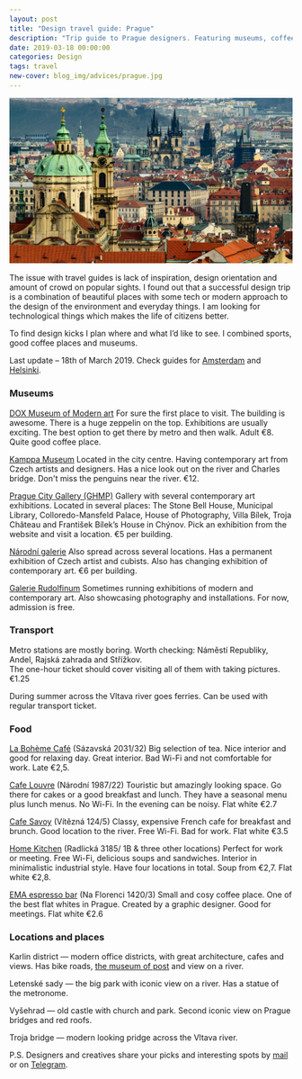 ```yaml
---
layout: post
title: "Design travel guide: Prague"
description: "Trip guide to Prague designers. Featuring museums, coffee places and environmental design in the the Czech capital."
date: 2019-03-18 00:00:00
categories: Design
tags: travel
new-cover: blog_img/advices/prague.jpg
---
```


<span class="p1000">![Prague design travel guide](/blog_img/advices/prague.jpg)</span>

The issue with travel guides is lack of inspiration, design orientation and amount of crowd on popular sights. I found out that a successful design trip is a combination of beautiful places with some tech or modern approach to the design of the environment and everyday things. I am looking for technological things which makes the life of citizens better.

To find design kicks I plan where and what I’d like to see. I combined sports, good coffee places and museums.

Last update – 18th of March 2019. Check guides for [Amsterdam](http://yuriy.eu/design/2019/03/06/amsterdam-design-guide.html) and [Helsinki](http://yuriy.eu/design/2019/03/07/helsinki-design-guide.html). 

### Museums

[DOX Museum of Modern art](https://www.dox.cz/en/) For sure the first place to visit. The building is awesome. There is a huge zeppelin on the top. Exhibitions are usually exciting. The best option to get there by metro and then walk. Adult €8. Quite good coffee place.

[Kamppa Museum](http://www.museumkampa.cz/en/) Located in the city centre. Having contemporary art from Czech artists and designers. Has a nice look out on the river and Charles bridge. Don't miss the penguins near the river. €12.

[Prague City Gallery (GHMP)](http://en.ghmp.cz) Gallery with several contemporary art exhibitions. Located in several places: The Stone Bell House, Municipal Library, Colloredo-Mansfeld Palace, House of Photography, Villa Bílek, Troja Château and František Bílek’s House in Chýnov. Pick an exhibition from the website and visit a location. €5 per building.

[Národní galerie](https://www.ngprague.cz/en/) Also spread across several locations. Has a permanent exhibition of Czech artist and cubists. Also has changing exhibition of contemporary art. €6 per building.

[Galerie Rudolfinum](http://www.galerierudolfinum.cz/en/) Sometimes running exhibitions of modern and contemporary art. Also showcasing photography and installations. For now, admission is free. 

### Transport

Metro stations are mostly boring. Worth checking: Náměstí Republiky, Andel, Rajská zahrada and Střížkov.<br>The one-hour ticket should cover visiting all of them with taking pictures. €1.25

During summer across the Vltava river goes ferries. Can be used with regular transport ticket.

### Food

[La Bohème Café](https://foursquare.com/v/la-bohème-café/5346a7b311d297409345d032) (Sázavská 2031/32) Big selection of tea. Nice interior and good for relaxing day. Great interior. Bad Wi-Fi and not comfortable for work. Late €2,5.

[Cafe Louvre](https://www.cafelouvre.cz/en) (Národní 1987/22) Touristic but amazingly looking space. Go there for cakes or a good breakfast and lunch. They have a seasonal menu plus lunch menus. No Wi-Fi. In the evening can be noisy. Flat white €2.7

[Cafe Savoy](http://cafesavoy.ambi.cz/en/) (Vítězná 124/5) Classy, expensive French cafe for breakfast and brunch. Good location to the river. Free Wi-Fi. Bad for work. Flat white €3.5

[Home Kitchen](http://www.homekitchen.cz/cs/andel-2/) (Radlická 3185/ 1B & three other locations) Perfect for work or meeting. Free Wi-Fi, delicious soups and sandwiches. Interior in minimalistic industrial style. Have four locations in total. Soup from €2,7. Flat white €2,8. 

[EMA espresso bar](https://www.emaespressobar.cz/en) (Na Florenci 1420/3) Small and cosy coffee place. One of the best flat whites in Prague. Created by a graphic designer. Good for meetings. Flat white €2.6 



### Locations and places

Karlin district — modern office districts, with great architecture, cafes and views. Has bike roads, [the museum of post](https://www.prague.eu/en/object/places/607/postal-museum-postovni-muzeum?back=1) and view on a river.

Letenské sady — the big park with iconic view on a river. Has a statue of the metronome.

Vyšehrad — old castle with church and park. Second iconic view on Prague bridges and red roofs.

Troja bridge — modern looking pridge across the Vltava river.



P.S. Designers and creatives share your picks and interesting spots by <a href="mailto:yuriysteam@icloud.com" target="_top">mail</a> or on <a href="https://t.me/yuriysteam">Telegram</a>.